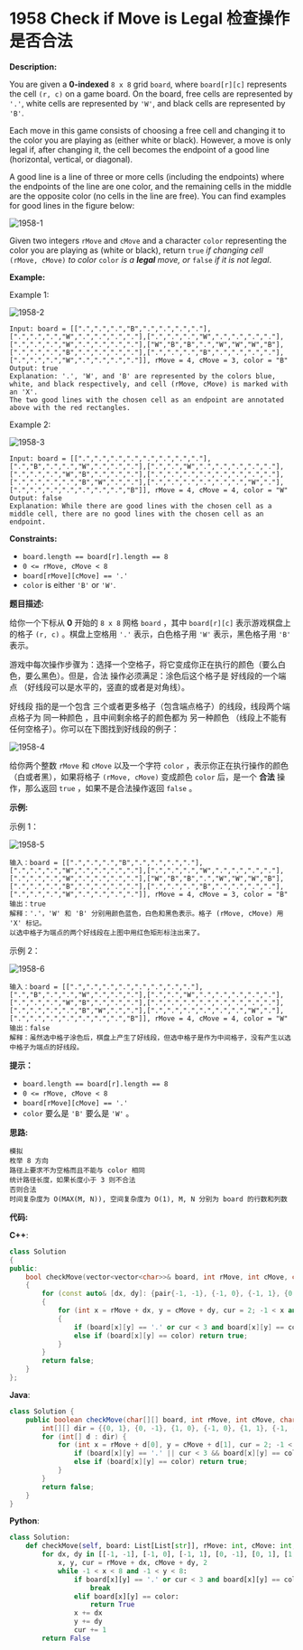 # 1958 Check if Move is Legal 检查操作是否合法

__Description:__

You are given a __0-indexed__ `8 x 8` grid `board`, where `board[r][c]` represents the cell `(r, c)` on a game board. On the board, free cells are represented by `'.'`, white cells are represented by `'W'`, and black cells are represented by `'B'`.

Each move in this game consists of choosing a free cell and changing it to the color you are playing as (either white or black). However, a move is only legal if, after changing it, the cell becomes the endpoint of a good line (horizontal, vertical, or diagonal).

A good line is a line of three or more cells (including the endpoints) where the endpoints of the line are one color, and the remaining cells in the middle are the opposite color (no cells in the line are free). You can find examples for good lines in the figure below:

![1958-1](https://assets.leetcode.com/uploads/2021/07/22/goodlines5.png)

Given two integers `rMove` and `cMove` and a character `color` representing the color you are playing as (white or black), return `true` _if changing cell_ `(rMove, cMove)` _to color_ `color` _is a __legal__ move, or_ `false` _if it is not legal_.

__Example:__

Example 1:

![1958-2](https://assets.leetcode.com/uploads/2021/07/10/grid11.png)

```text
Input: board = [[".",".",".","B",".",".",".","."],[".",".",".","W",".",".",".","."],[".",".",".","W",".",".",".","."],[".",".",".","W",".",".",".","."],["W","B","B",".","W","W","W","B"],[".",".",".","B",".",".",".","."],[".",".",".","B",".",".",".","."],[".",".",".","W",".",".",".","."]], rMove = 4, cMove = 3, color = "B"
Output: true
Explanation: '.', 'W', and 'B' are represented by the colors blue, white, and black respectively, and cell (rMove, cMove) is marked with an 'X'.
The two good lines with the chosen cell as an endpoint are annotated above with the red rectangles.
```

Example 2:

![1958-3](https://assets.leetcode.com/uploads/2021/07/10/grid2.png)

```text
Input: board = [[".",".",".",".",".",".",".","."],[".","B",".",".","W",".",".","."],[".",".","W",".",".",".",".","."],[".",".",".","W","B",".",".","."],[".",".",".",".",".",".",".","."],[".",".",".",".","B","W",".","."],[".",".",".",".",".",".","W","."],[".",".",".",".",".",".",".","B"]], rMove = 4, cMove = 4, color = "W"
Output: false
Explanation: While there are good lines with the chosen cell as a middle cell, there are no good lines with the chosen cell as an endpoint.
```

__Constraints:__

- `board.length == board[r].length == 8`
- `0 <= rMove, cMove < 8`
- `board[rMove][cMove] == '.'`
- `color` is either `'B'` or `'W'`.

__题目描述:__

给你一个下标从 __0__ 开始的 `8 x 8` 网格 `board` ，其中 `board[r][c]` 表示游戏棋盘上的格子 `(r, c)` 。棋盘上空格用 `'.'` 表示，白色格子用 `'W'` 表示，黑色格子用 `'B'` 表示。

游戏中每次操作步骤为：选择一个空格子，将它变成你正在执行的颜色（要么白色，要么黑色）。但是，合法 操作必须满足：涂色后这个格子是 好线段的一个端点 （好线段可以是水平的，竖直的或者是对角线）。

好线段 指的是一个包含 三个或者更多格子（包含端点格子）的线段，线段两个端点格子为 同一种颜色 ，且中间剩余格子的颜色都为 另一种颜色 （线段上不能有任何空格子）。你可以在下图找到好线段的例子：

![1958-4](https://assets.leetcode.com/uploads/2021/07/22/goodlines5.png)

给你两个整数 `rMove` 和 `cMove` 以及一个字符 `color` ，表示你正在执行操作的颜色（白或者黑），如果将格子 `(rMove, cMove)` 变成颜色 `color` 后，是一个 __合法__ 操作，那么返回 `true` ，如果不是合法操作返回 `false` 。

__示例:__

示例 1：

![1958-5](https://assets.leetcode.com/uploads/2021/07/10/grid11.png)

```text
输入：board = [[".",".",".","B",".",".",".","."],[".",".",".","W",".",".",".","."],[".",".",".","W",".",".",".","."],[".",".",".","W",".",".",".","."],["W","B","B",".","W","W","W","B"],[".",".",".","B",".",".",".","."],[".",".",".","B",".",".",".","."],[".",".",".","W",".",".",".","."]], rMove = 4, cMove = 3, color = "B"
输出：true
解释：'.'，'W' 和 'B' 分别用颜色蓝色，白色和黑色表示。格子 (rMove, cMove) 用 'X' 标记。
以选中格子为端点的两个好线段在上图中用红色矩形标注出来了。
```

示例 2：

![1958-6](https://assets.leetcode.com/uploads/2021/07/10/grid2.png)

```text
输入：board = [[".",".",".",".",".",".",".","."],[".","B",".",".","W",".",".","."],[".",".","W",".",".",".",".","."],[".",".",".","W","B",".",".","."],[".",".",".",".",".",".",".","."],[".",".",".",".","B","W",".","."],[".",".",".",".",".",".","W","."],[".",".",".",".",".",".",".","B"]], rMove = 4, cMove = 4, color = "W"
输出：false
解释：虽然选中格子涂色后，棋盘上产生了好线段，但选中格子是作为中间格子，没有产生以选中格子为端点的好线段。
```

__提示：__

- `board.length == board[r].length == 8`
- `0 <= rMove, cMove < 8`
- `board[rMove][cMove] == '.'`
- `color` 要么是 `'B'` 要么是 `'W'` 。

__思路:__

```text
模拟
枚举 8 方向
路径上要求不为空格而且不能与 color 相同
统计路径长度，如果长度小于 3 则不合法
否则合法
时间复杂度为 O(MAX(M, N)), 空间复杂度为 O(1), M, N 分别为 board 的行数和列数
```

__代码:__

__C++__:

```C++
class Solution 
{
public:
    bool checkMove(vector<vector<char>>& board, int rMove, int cMove, char color) 
    {
        for (const auto& [dx, dy]: {pair{-1, -1}, {-1, 0}, {-1, 1}, {0, -1}, {0, 1}, {1, -1}, {1, 0}, {1, 1}}) 
        {
            for (int x = rMove + dx, y = cMove + dy, cur = 2; -1 < x and x < 8 and -1 < y and y < 8; x += dx, y += dy, ++cur) 
            {
                if (board[x][y] == '.' or cur < 3 and board[x][y] == color) break;
                else if (board[x][y] == color) return true;
            }
        }
        return false;
    }
};
```

__Java__:

```Java
class Solution {
    public boolean checkMove(char[][] board, int rMove, int cMove, char color) {
        int[][] dir = {{0, 1}, {0, -1}, {1, 0}, {-1, 0}, {1, 1}, {-1, -1}, {1, -1}, {-1, 1}};
        for (int[] d : dir) {
            for (int x = rMove + d[0], y = cMove + d[1], cur = 2; -1 < x && x < 8 && -1 < y && y < 8; x += d[0], y += d[1], ++cur) {
                if (board[x][y] == '.' || cur < 3 && board[x][y] == color) break;
                else if (board[x][y] == color) return true;
            }
        }
        return false;
    }
}
```

__Python__:

```Python
class Solution:
    def checkMove(self, board: List[List[str]], rMove: int, cMove: int, color: str) -> bool:
        for dx, dy in [[-1, -1], [-1, 0], [-1, 1], [0, -1], [0, 1], [1, -1], [1, 0], [1, 1]]:
            x, y, cur = rMove + dx, cMove + dy, 2
            while -1 < x < 8 and -1 < y < 8:
                if board[x][y] == '.' or cur < 3 and board[x][y] == color:
                    break
                elif board[x][y] == color:
                    return True
                x += dx
                y += dy
                cur += 1
        return False
```

